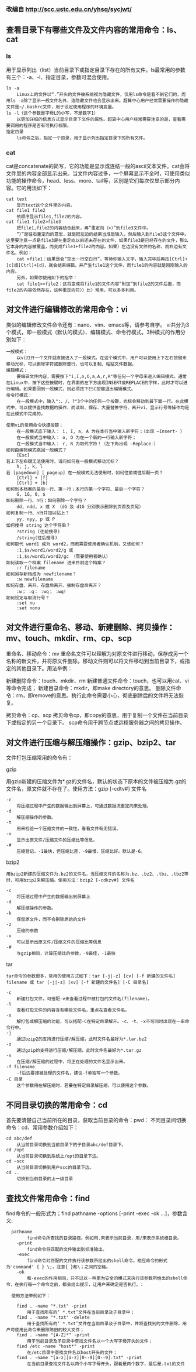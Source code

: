 

### 改编自 http://scc.ustc.edu.cn/yhsq/sycjwt/


## 查看目录下有哪些文件及文件内容的常用命令：ls、cat
### ls

   用于显示列出（list）当前目录下或指定目录下存在的所有文件。ls最常用的参数有三个：-a、-l、指定目录，参数可混合使用。

    ls -a
        Linux上的文件以“.”开头的文件被系统视为隐藏文件，仅用ls命令是看不到它们的，而用ls -a除了显示一般文件名外，连隐藏文件也会显示出来。超算中心用户经常需要操作的隐藏文件是~/.bashrc文件，用于设定使用程序的环境变量。
    ls -l（这个参数是字母L的小写，不是数字1）
        以更加详细的信息方式显示目录下文件的属性。超算中心用户经常需要注意的是，查看需要调用的程序是否有可执行权限。
    指定目录
        ls命令之后，指定一个目录，用于显示列出指定目录下的所有文件。

### cat

   cat是concatenate的简写，它的功能是显示或连结一般的ascii文本文件。cat会将文件里的内容全部显示出来。当文件内容过多，一个屏幕显示不全时，可使用类似功能的操作命令，head、less、more、tail等，区别是它们每次仅显示部分内容。它的用法如下：

    cat text
        显示text这个文件里的内容。
    cat file1 file2
        依顺序显示file1,file2的内容。
    cat file1 file2>file3
        把file1,file2的内容结合起来，再“重定向（>）”到file3文件中。
        “〉”是往右重定向的意思，就是把左边的结果当成是输入，然后输入到file3这个文件中。这里要注意一点是file3是在重定向以前还未存在的文件，如果file3是已经存在的文件，那么它本身的内容被覆盖，而变成file1+file2的内容。如果〉左边没有文件的名称，而右边有文件名，例如：
        cat >file1：结果是会“空出一行空白行”，等待你输入文字，输入完毕后再按[Ctrl]+[c]或[Ctrl]+[d]，就会结束编辑，并产生file1这个文件，而file1的内容就是刚刚输入的内容。
        另外，如果你使用如下的指令：
        cat file1>>file2：这将变成将file1的文件内容“附加”到file2的文件后面，而file2的内容依然存在，这种重定向符〉〉比〉常用，可以多多利用。 

## 对文件进行编辑修改的常用命令：vi

   类似的编辑修改文件命令还有：nano、vim、emacs等，请参考自学。
    vi共分为3个模式，即一般模式（默认的模式）、编辑模式、命令行模式。3种模式的作用分别如下：

    一般模式：
        以vi打开一个文件就直接进入了一般模式。在这个模式中，用户可以使用上下左右按键来移动光标，可以删除字符或删除整行，也可以复制、粘贴文件数据。
    编辑模式：
        要编辑文件内容，需要按下"i,I,o,O,a,A,r,R"等任何一个字母来进入编辑模式。通常在Linux中，按下这些按键时，在界面的左下方出现INSERT或REPLACE的字样，此时才可以进行编辑。如果要回到一般模式，则必须按下ESC按键退出编辑模式。
    命令行模式：
        在一般模式中，输入":、/、?"3个中的任何一个按键，光标会移动到最下面一行。在此模式中，可以提供查找数据的操作，而读取、保存、大量替换字符、离开vi、显示行号等操作均是在此模式中完成的。

    使用vi的常用命令快捷按键：
        在一般模式底下输入： i, I, a, A 为在本行当中输入新字符；（出现 –Insert- ）
        在一般模式当中输入： o, O 为在一个新的一行输入新字符；
        在一般模式当中输入： r, R 为取代字符！（左下角出现 –Replace-）
    如何由编辑模式跳回一般模式？
        [Esc]
    若上下左右键无法使用时，请问如何在一般模式移动光标？
        h, j, k, l
    若 [pagedown] [ pageup] 在一般模式无法使用时，如何往前或往后翻一页？
        [Ctrl] + [f]
        [Ctrl] + [b]
    如何到本档案的最后一行、第一行；本行的第一个字符、最后一个字符？
        G, 1G, 0, $
    如何删除一行、n行；如何删除一个字符？
        dd, ndd, x 或 X （dG 及 d1G 分别表示删除到页首及页尾）
    如何复制一行、n行并加以贴上？
        yy, nyy, p 或 P
    如何搜寻 string 这个字符串？
        ?string (往前搜寻)
        /string(往后搜寻)
    如何取代 word1 成为 word2，而若需要使用者确认机制，又该如何？
        :1,$s/word1/word2/g 或
        :1,$s/word1/word2/gc （需要使用者确认）
    如何读取一个档案 filename 进来目前这个档案？
        :r filename
    如何另存新档成为 newfilename？
        :w newfilename
    如何存盘、离开、存盘后离开、强制存盘后离开？
        :w； :q： :wq； :wq!
    如何设定与取消行号？
        :set nu
        :set nonu 

## 对文件进行重命名、移动、新建删除、拷贝操作：mv、touch、mkdir、rm、cp、scp

   重命名、移动命令：mv
        重命名文件可以理解为对原文件进行移动，保存成另一个名称的新文件，并将原文件删除。移动文件则可以将文件移动到当前目录下，或指定的其他目录下。用法举例：
    
   新建删除命令：touch、mkdir、rm
        新建普通文件命令：touch，也可以用cat、vi等命令完成；
        新建目录命令：mkdir，即make directory的意思。
        删除文件命令：rm，即remove的意思。执行此命令需要小心，彻底删除后的文件将无法恢复。
 
   拷贝命令：cp、scp
        拷贝命令cp，即copy的意思，用于复制一个文件在当前目录下或指定的另一个目录下。
        scp命令用于跨节点或远程服务器之间的拷贝操作。
        
## 对文件进行压缩与解压缩操作：gzip、bzip2、tar   

   文件打包压缩常用的命令有：

   gzip
    
   用gzip新建的压缩文件为*.gz的文件名，默认的状态下原本的文件被压缩为.gz的文件名，原文件就不存在了。使用方法：gzip [-cdtv#] 文件名

    -c
        将压缩过程中产生的数据输出到屏幕上，可通过数据流重定向来处理。
    -d
        解压缩操作的参数。
    -t
        用来检验一个压缩文件的一致性，看看文件有无错误。
    -v
        显示出原文件/压缩文件的压缩比等信息。
    -#
        压缩登记，-1最快，但压缩比差，-9最慢，压缩比好。默认是-6。

   bzip2
    
    用bzip2新建的压缩文件为.bz2的文件名，当压缩文件的名称为.bz、.bz2、.tbz、.tbz2等时，可用bzip2来解压缩。使用方法：bzip2 [-cdkzv#] 文件名

    -c
        将压缩过程中产生的数据输出到屏幕上
    -d
        解压缩操作的参数。
    -k
        保留原文件，而不会删除原始的文件
    -z
        压缩的参数
    -v
        可以显示出原文件/压缩文件的压缩比等信息
    -#
        与gzip相同，计算压缩比的参数，-9最佳，-1最快 

   tar
    
    tar命令的参数很多，常用的使用方式如下：tar [-j|-z] [cv] [-f 新建的文件名] filename 或 tar [-j|-z] [xv] [-f 新建的文件名] [-C 目录名]

    -c
        新建打包文件，可搭配-v来查看过程中被打包的文件名(filename)。
    -t
        查看打包文件的内容含有哪些文件名，重点在查看文件名。
    -x
        解打包或解压缩的功能，可以搭配-C在特定目录解开。-c、-t、-x不可同时出现在一串命令行中。
    -j
        通过bzip2的支持进行压缩/解压缩，此时文件名最好为*.tar.bz2
    -z
        通过gzip的支持进行压缩/解压缩，此时文件名最好为*.tar.gz
    -v
        在压缩/解压缩的过程中，将正在处理的文件名显示出来。
    -f filename
        -f后边要接被处理的文件名，建议-f单独写一个参数。
    -C 目录
        这个参数用在解压缩时，若要在特定目录解压缩，可以使用这个参数。 

## 不同目录切换的常用命令：cd

   首先要清楚自己当前所在的目录，获取当前目录的命令：pwd：
   不同目录间切换命令：cd，常用参数介绍如下：

    cd abc/def
        从当前目录切换到当前目录下的子目录abc/def目录下。
    cd /opt
        从当前目录切换到系统上/opt的目录下边。
    cd ~scc
        从当前目录切换到用户scc的目录下边。
    cd ..
        切换到当前目录的上一级目录
        
## 查找文件常用命令：find
        
   find命令的一般形式为；find pathname -options [-print -exec -ok ...]，参数含义:

      pathname
            find命令所查找的目录路径。例如用.来表示当前目录，用/来表示系统根目录。
        -print
            find命令将匹配的文件输出到标准输出。
        -exec
            find命令对匹配的文件执行该参数所给出的shell命令。相应命令的形式为'command' { } \;，注意{ }和\；之间的空格。
        -ok
            和-exec的作用相同，只不过以一种更为安全的模式来执行该参数所给出的shell命令，在执行每一个命令之前，都会给出提示，让用户来确定是否执行。:

      使用方法举例如下：

        find . -name "*.txt" -print
            用于查找所有的‘ *.txt’文件在当前目录及子目录中；
        find . -name "*.txt" -delete
            用于查找所有的‘ *.txt’文件在当前目录及子目录中，并将查找到的文件删除，用户可使用此命令来删除陈旧的较大文件；
        find . -name "[A-Z]*" -print
            用于当前目录及子目录中查找文件名以一个大写字母开头的文件；
        find /etc -name "host*" -print
            在/etc目录中查找文件名以host开头的文件；
        find . -name "[a-z][a-z][0--9][0--9].txt" -print
            在当前目录查找文件名以两个小写字母开头，跟着是两个数字，最后是.txt的文件 
        
